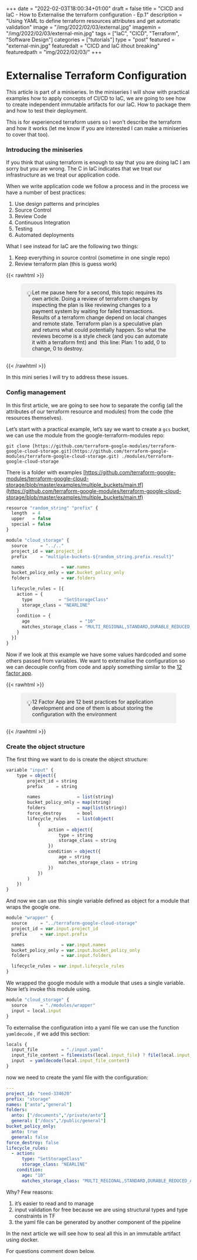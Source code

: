 +++
date = "2022-02-03T18:00:34+01:00"
draft = false
title = "CICD and IaC - How to Externalise the terraform configuration - Ep.1"
description = "Using YAML to define terraform resources attributes and get automatic validation"
image = "/img/2022/02/03/external.jpg"
imagemin = "/img/2022/02/03/external-min.jpg"
tags = ["IaC", "CICD", "Terraform", "Software Design"]
categories = ["tutorials"]
type = "post"
featured = "external-min.jpg"
featuredalt = "CICD and IaC ithout breaking"
featuredpath = "img/2022/02/03/"
+++

# Externalise Terraform Configuration

This article is part of a miniseries. In the miniseries I will show with practical examples how to apply concepts of CI/CD to IaC, we are going to see how to create independent immutable artifacts for our IaC. How to package them and how to test their deployment.

This is for experienced terraform users so I won’t describe the terraform and how it works (let me know if you are interested I can make a miniseries to cover that too).

### Introducing the miniseries

If you think that using terraform is enough to say that you are doing IaC I am sorry but you are wrong. The C in IaC indicates that we treat our infrastructure as we treat our application code.

When we write application code we follow a process and in the process we have a number of best practices:

1. Use design patterns and principles
2. Source Control
3. Review Code
4. Continuous Integration
5. Testing
6. Automated deployments

What I see instead for IaC are the following two things:

1. Keep everything in source control (sometime in one single repo)
2. Review terraform plan (this is guess work)

{{< rawhtml >}}
<figure style="white-space:pre-wrap;display:flex;background: rgba(241, 241, 239, 1);border-radius: 3px;padding: 1rem;"><div style="font-size:1.5em"><span class="icon">💡</span></div><div style="width:100%">Let me pause here for a second, this topic requires its own article. Doing a review of terraform changes by inspecting the plan is like reviewing changes to a payment system by waiting for failed transactions. Results of a terraform change depend on local changes and remote state. Terraform plan is a speculative plan and returns what could potentially happen. So what the reviews become is a style check (and you can automate it with a terraform fmt) and  this line: Plan: 1 to add, 0 to change, 0 to destroy.</span></div></figure>
{{< /rawhtml >}}

In this mini series I will try to address these issues.

### Config management

In this first article, we are going to see how to separate the config (all the attributes of our terraform resource and modules) from the code (the resources themselves). 

Let’s start with a practical example, let’s say we want to create a `gcs` bucket, we can use the module from the google-terraform-modules repo:


`git clone [https://github.com/terraform-google-modules/terraform-google-cloud-storage.git](https://github.com/terraform-google-modules/terraform-google-cloud-storage.git) ./modules/terraform-google-cloud-storage`

There is a folder with examples [https://github.com/terraform-google-modules/terraform-google-cloud-storage/blob/master/examples/multiple_buckets/main.tf](https://github.com/terraform-google-modules/terraform-google-cloud-storage/blob/master/examples/multiple_buckets/main.tf)

```jsx
resource "random_string" "prefix" {
  length  = 4
  upper   = false
  special = false
}

module "cloud_storage" {
  source     = "../.."
  project_id = var.project_id
  prefix     = "multiple-buckets-${random_string.prefix.result}"

  names              = var.names
  bucket_policy_only = var.bucket_policy_only
  folders            = var.folders

  lifecycle_rules = [{
    action = {
      type          = "SetStorageClass"
      storage_class = "NEARLINE"
    }
    condition = {
      age                   = "10"
      matches_storage_class = "MULTI_REGIONAL,STANDARD,DURABLE_REDUCED_AVAILABILITY"
    }
  }]
}
```

Now if we look at this example we have some values hardcoded and some others passed from variables. We want to externalise the configuration so we can decouple config from code and apply something similar to the [12 factor app](https://12factor.net/config "12 Factor App config").

{{< rawhtml >}}
<figure style="white-space:pre-wrap;display:flex;background: rgba(241, 241, 239, 1);border-radius: 3px;padding: 1rem;"><div style="font-size:1.5em"><span class="icon">💡</span></div><div style="width:100%">12 Factor App are 12 best practices for application development and one of them is about storing the configuration with the environment</span></div></figure>
{{< /rawhtml >}}

### Create the object structure

The first thing we want to do is create the object structure:

```jsx
variable "input" {
    type = object({
        project_id = string
        prefix     = string

        names              = list(string)
        bucket_policy_only = map(string)
        folders            = map(list(string))
        force_destroy      = bool
        lifecycle_rules    = list(object(
            {
                action = object({
                    type = string
                    storage_class = string
                })
                condition = object({
                    age = string
                    matches_storage_class = string
                })
            })    
        )
    })
}
```

And now we can use this single variable defined as object for a module that wraps the google one.

```jsx
module "wrapper" {
  source     = "../terraform-google-cloud-storage"
  project_id = var.input.project_id
  prefix     = var.input.prefix

  names              = var.input.names
  bucket_policy_only = var.input.bucket_policy_only
  folders            = var.input.folders

  lifecycle_rules = var.input.lifecycle_rules
}
```

We wrapped the google module with a module that uses a single variable. Now  let’s invoke this module using.

```jsx
module "cloud_storage" {
  source     = "./modules/wrapper"
  input = local.input
}
```

To externalise the configuration into a yaml file we can use the function `yamldecode` , if we add this section:

```jsx
locals {
  input_file         = "./input.yaml"
  input_file_content = fileexists(local.input_file) ? file(local.input_file) : "NoInputFileFound: true"
  input  = yamldecode(local.input_file_content)
}
```

now we need to create the yaml file with the configuration: 

```yaml
---
project_id: "seed-334620"
prefix: "storage"
names: ["anto","general"]
folders:
  anto: ["/documents","/private/anto"]
  general: ["/docs","/public/general"]
bucket_policy_only:
  anto: true
  general: false
force_destroy: false
lifecycle_rules:
  - action:
      type: "SetStorageClass"
      storage_class: "NEARLINE"
    condition:
      age: "10"
      matches_storage_class: "MULTI_REGIONAL,STANDARD,DURABLE_REDUCED_AVAILABILITY"
```

Why? Few reasons:

1. it’s easier to read and to manage
2. input validation for free because we are using structural types and type constraints in TF
3. the yaml file can be generated by another component of the pipeline

In the next article we will see how to seal all this in an immutable artifact using docker.

For questions comment down below.
